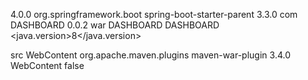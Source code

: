 <?xml version="1.0" encoding="UTF-8"?>
<project xmlns:xsi="http://www.w3.org/2001/XMLSchema-instance" xmlns="http://maven.apache.org/POM/4.0.0"
         xsi:schemaLocation="http://maven.apache.org/POM/4.0.0 https://maven.apache.org/xsd/maven-4.0.0.xsd">
    <modelVersion>4.0.0</modelVersion>
    <parent>
        <groupId>org.springframework.boot</groupId>
        <artifactId>spring-boot-starter-parent</artifactId>
        <version>3.3.0</version>
    </parent>
    <groupId>com</groupId>
    <artifactId>DASHBOARD</artifactId>
    <version>0.0.2</version>
    <packaging>war</packaging>
    <name>DASHBOARD</name>
    <description>DASHBOARD</description>
    <properties> 
    <java.version>8</java.version>
    </properties>

   <build>
   <sourceDirectory>src</sourceDirectory>
    <resources>
        <resource>
            <directory>WebContent</directory>
        </resource>
    </resources>
    <plugins>
        <plugin>
            <groupId>org.apache.maven.plugins</groupId>
            <artifactId>maven-war-plugin</artifactId>
            <version>3.4.0</version>
            <configuration>
                <warSourceDirectory>WebContent</warSourceDirectory>
                <failOnMissingWebXml>false</failOnMissingWebXml>
            </configuration>
        </plugin>
    </plugins>
</build>
</project>
